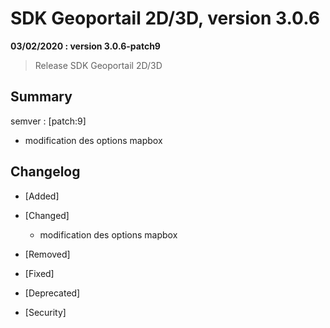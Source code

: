 # SDK Geoportail 2D/3D, version 3.0.6

**03/02/2020 : version 3.0.6-patch9**
> Release SDK Geoportail 2D/3D

## Summary

semver : [patch:9]

* modification des options mapbox

## Changelog

* [Added]

* [Changed]

    - modification des options mapbox

* [Removed]

* [Fixed]

* [Deprecated]

* [Security]
